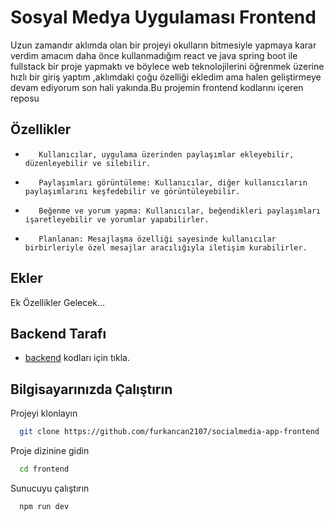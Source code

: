 # Sosyal Medya Uygulaması Frontend

Uzun zamandır aklımda olan bir projeyi okulların bitmesiyle yapmaya karar verdim amacım daha önce kullanmadığım react ve java spring boot ile fullstack bir proje yapmaktı ve böylece web teknolojilerini öğrenmek üzerine hızlı bir giriş yaptım ,aklımdaki çoğu özelliği ekledim ama halen geliştirmeye devam ediyorum son hali yakında.Bu projemin frontend kodlarını içeren reposu


## Özellikler

   *        Kullanıcılar, uygulama üzerinden paylaşımlar ekleyebilir, düzenleyebilir ve silebilir.
   *        Paylaşımları görüntüleme: Kullanıcılar, diğer kullanıcıların paylaşımlarını keşfedebilir ve görüntüleyebilir.
   *        Beğenme ve yorum yapma: Kullanıcılar, beğendikleri paylaşımları işaretleyebilir ve yorumlar yapabilirler.
   *        Planlanan: Mesajlaşma özelliği sayesinde kullanıcılar birbirleriyle özel mesajlar aracılığıyla iletişim kurabilirler.


## Ekler

Ek Özellikler Gelecek...


## Backend Tarafı

- [backend](https://github.com/furkancan2107/springboot-socalmedia-app-backend) kodları için tıkla.

## Bilgisayarınızda Çalıştırın

Projeyi klonlayın

```bash
  git clone https://github.com/furkancan2107/socialmedia-app-frontend
```

Proje dizinine gidin

```bash
  cd frontend
```



Sunucuyu çalıştırın

```bash
  npm run dev
```
